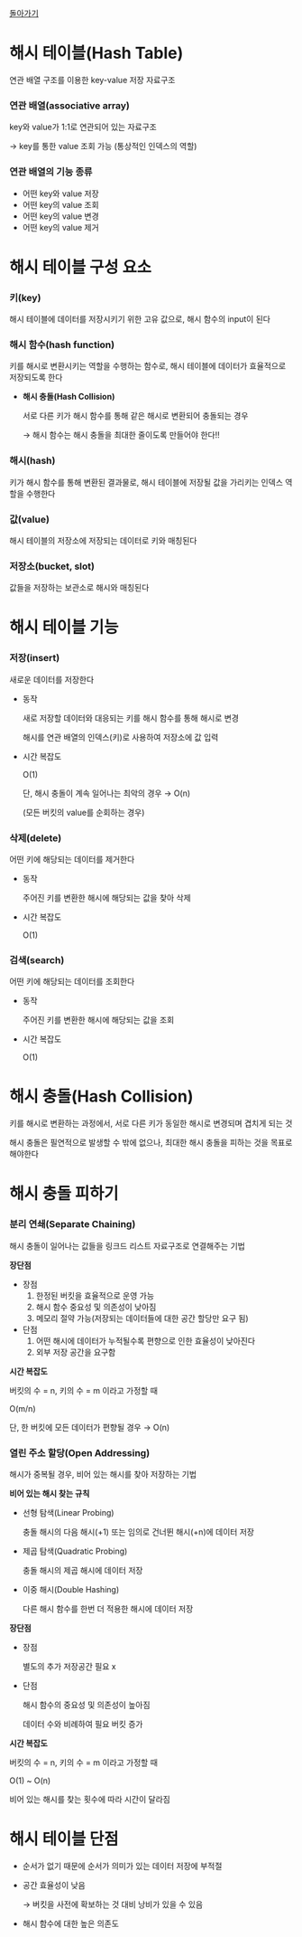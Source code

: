 [돌아가기](./README.md)
# 해시 테이블(Hash Table)

연관 배열 구조를 이용한 key-value 저장 자료구조

### 연관 배열(associative array)

key와 value가 1:1로 연관되어 있는 자료구조

→ key를 통한 value 조회 가능 (통상적인 인덱스의 역할)

### 연관 배열의 기능 종류

- 어떤 key와 value 저장
- 어떤 key의 value 조회
- 어떤 key의 value 변경
- 어떤 key의 value 제거

# 해시 테이블 구성 요소

### 키(key)

해시 테이블에 데이터를 저장시키기 위한 고유 값으로, 해시 함수의 input이 된다

### 해시 함수(hash function)

키를 해시로 변환시키는 역할을 수행하는 함수로, 해시 테이블에 데이터가 효율적으로 저장되도록 한다

- **해시 충돌(Hash Collision)**

    서로 다른 키가 해시 함수를 통해 같은 해시로 변환되어 충돌되는 경우

    → 해시 함수는 해시 충돌을 최대한 줄이도록 만들어야 한다!!

### 해시(hash)

키가 해시 함수를 통해 변환된 결과물로, 해시 테이블에 저장될 값을 가리키는 인덱스 역할을 수행한다

### 값(value)

해시 테이블의 저장소에 저장되는 데이터로 키와 매칭된다

### 저장소(bucket, slot)

값들을 저장하는 보관소로 해시와 매칭된다

# 해시 테이블 기능

### 저장(insert)

새로운 데이터를 저장한다

- 동작

    새로 저장할 데이터와 대응되는 키를 해시 함수를 통해 해시로 변경

    해시를 연관 배열의 인덱스(키)로 사용하여 저장소에 값 입력

- 시간 복잡도

    O(1)

    단, 해시 충돌이 계속 일어나는 최악의 경우 → O(n)

    (모든 버킷의 value를 순회하는 경우)

### 삭제(delete)

어떤 키에 해당되는 데이터를 제거한다

- 동작

    주어진 키를 변환한 해시에 해당되는 값을 찾아 삭제

- 시간 복잡도

    O(1)

### 검색(search)

어떤 키에 해당되는 데이터를 조회한다

- 동작

    주어진 키를 변환한 해시에 해당되는 값을 조회

- 시간 복잡도

    O(1)

# 해시 충돌(Hash Collision)

키를 해시로 변환하는 과정에서, 서로 다른 키가 동일한 해시로 변경되며 겹치게 되는 것

해시 충돌은 필연적으로 발생할 수 밖에 없으나, 최대한 해시 충돌을 피하는 것을 목표로 해야한다

# 해시 충돌 피하기

### 분리 연쇄(Separate Chaining)

해시 충돌이 일어나는 값들을 링크드 리스트 자료구조로 연결해주는 기법

**장단점**

- 장점
    1. 한정된 버킷을 효율적으로 운영 가능
    2. 해시 함수 중요성 및 의존성이 낮아짐
    3. 메모리 절약 가능(저장되는 데이터들에 대한 공간 할당만 요구 됨)
- 단점
    1. 어떤 해시에 데이터가 누적될수록 편향으로 인한 효율성이 낮아진다
    2. 외부 저장 공간을 요구함

**시간 복잡도**

버킷의 수 = n, 키의 수 = m 이라고 가정할 때

O(m/n)

단, 한 버킷에 모든 데이터가 편향될 경우 → O(n)

### 열린 주소 할당(Open Addressing)

해시가 중복될 경우, 비어 있는 해시를 찾아 저장하는 기법

**비어 있는 해시 찾는 규칙**

- 선형 탐색(Linear Probing)

    충돌 해시의 다음 해시(+1) 또는 임의로 건너뛴 해시(+n)에 데이터 저장

- 제곱 탐색(Quadratic Probing)

    충돌 해시의 제곱 해시에 데이터 저장

- 이중 해시(Double Hashing)

    다른 해시 함수를 한번 더 적용한 해시에 데이터 저장

**장단점**

- 장점

    별도의 추가 저장공간 필요 x

- 단점

    해시 함수의 중요성 및 의존성이 높아짐

    데이터 수와 비례하여 필요 버킷 증가

**시간 복잡도**

버킷의 수 = n, 키의 수 = m 이라고 가정할 때

O(1) ~ O(n)

비어 있는 해시를 찾는 횟수에 따라 시간이 달라짐

# 해시 테이블 단점

- 순서가 없기 때문에 순서가 의미가 있는 데이터 저장에 부적절
- 공간 효율성이 낮음

    → 버킷을 사전에 확보하는 것 대비 낭비가 있을 수 있음

- 해시 함수에 대한 높은 의존도
